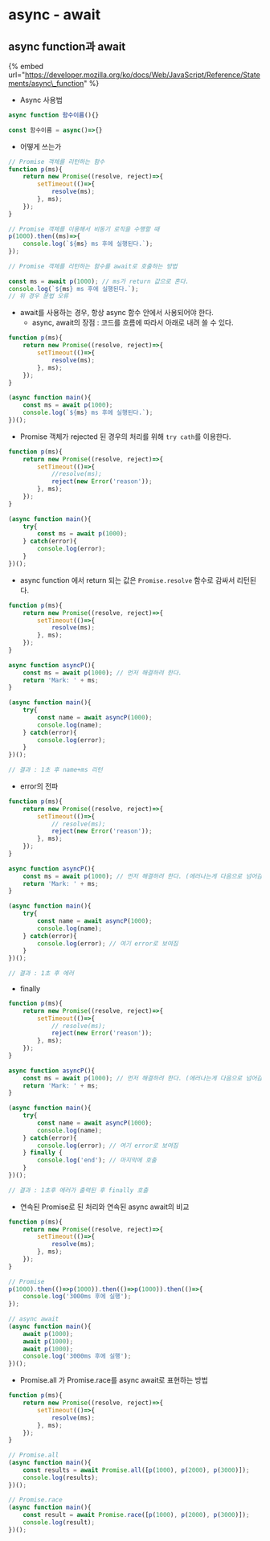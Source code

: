 # async - await

## async function과 await

{% embed url="https://developer.mozilla.org/ko/docs/Web/JavaScript/Reference/Statements/async\_function" %}

* Async 사용법

```javascript
async function 함수이름(){}
​
const 함수이름 = async()=>{}
```

* 어떻게 쓰는가

```javascript
// Promise 객체를 리턴하는 함수
function p(ms){
    return new Promise((resolve, reject)=>{
        setTimeout(()=>{
            resolve(ms);
        }, ms);
    });
}
​
// Promise 객체를 이용해서 비동기 로직을 수행할 때
p(1000).then((ms)=>{
    console.log(`${ms} ms 후에 실행된다.`);
});
​
// Promise 객체를 리턴하는 함수를 await로 호출하는 방법
​
const ms = await p(1000); // ms가 return 값으로 혼다.
console.log(`${ms} ms 후에 실행된다.`);
// 위 경우 문법 오류
```

* await를 사용하는 경우, 항상 async 함수 안에서 사용되어야 한다.
  * async, await의 장점 : 코드를 흐름에 따라서 아래로 내려 쓸 수 있다.

```javascript
function p(ms){
    return new Promise((resolve, reject)=>{
        setTimeout(()=>{
            resolve(ms);
        }, ms);
    });
}
​
(async function main(){
    const ms = await p(1000);
    console.log(`${ms} ms 후에 실행된다.`);
})();
```

* Promise 객체가 rejected 된 경우의 처리를 위해 `try cath`를 이용한다.

```javascript
function p(ms){
    return new Promise((resolve, reject)=>{
        setTimeout(()=>{
            //resolve(ms);
            reject(new Error('reason'));
        }, ms);
    });
}
​
(async function main(){
    try{
        const ms = await p(1000);
    } catch(error){
        console.log(error);
    }
})();
```

* async function 에서 return 되는 값은 `Promise.resolve` 함수로 감싸서 리턴된다.

```javascript
function p(ms){
    return new Promise((resolve, reject)=>{
        setTimeout(()=>{
            resolve(ms);
        }, ms);
    });
}
​
async function asyncP(){
    const ms = await p(1000); // 먼저 해결하려 한다.
    return 'Mark: ' + ms;
}
​
(async function main(){
    try{
        const name = await asyncP(1000);
        console.log(name);
    } catch(error){
        console.log(error);
    }
})();
​
// 결과 : 1초 후 name+ms 리턴
```

* error의 전파

```javascript
function p(ms){
    return new Promise((resolve, reject)=>{
        setTimeout(()=>{
            // resolve(ms);
            reject(new Error('reason'));
        }, ms);
    });
}
​
async function asyncP(){
    const ms = await p(1000); // 먼저 해결하려 한다. (에러나는게 다음으로 넘어감)
    return 'Mark: ' + ms;
}
​
(async function main(){
    try{
        const name = await asyncP(1000);
        console.log(name);
    } catch(error){
        console.log(error); // 여기 error로 보여짐
    }
})();
​
// 결과 : 1초 후 에러
```

* finally

```javascript
function p(ms){
    return new Promise((resolve, reject)=>{
        setTimeout(()=>{
            // resolve(ms);
            reject(new Error('reason'));
        }, ms);
    });
}
​
async function asyncP(){
    const ms = await p(1000); // 먼저 해결하려 한다. (에러나는게 다음으로 넘어감)
    return 'Mark: ' + ms;
}
​
(async function main(){
    try{
        const name = await asyncP(1000);
        console.log(name);
    } catch(error){
        console.log(error); // 여기 error로 보여짐
    } finally {
        console.log('end'); // 마지막에 호출
    }
})();
​
// 결과 : 1초후 에러가 출력된 후 finally 호출
```

* 연속된 Promise로 된 처리와 연속된 async await의 비교

```javascript
function p(ms){
    return new Promise((resolve, reject)=>{
        setTimeout(()=>{
            resolve(ms);
        }, ms);
    });
}
​
// Promise
p(1000).then(()=>p(1000)).then(()=>p(1000)).then(()=>{
    console.log('3000ms 후에 실행');
});
​
// async await
(async function main(){
    await p(1000);
    await p(1000);
    await p(1000);
    console.log('3000ms 후에 실행');
})();
```

* Promise.all 가 Promise.race를 async await로 표현하는 방법

```javascript
function p(ms){
    return new Promise((resolve, reject)=>{
        setTimeout(()=>{
            resolve(ms);
        }, ms);
    });
}
​
// Promise.all
(async function main(){
    const results = await Promise.all([p(1000), p(2000), p(3000)]);
    console.log(results);
})();
​
// Promise.race
(async function main(){
    const result = await Promise.race([p(1000), p(2000), p(3000)]);
    console.log(result);
})();
```

